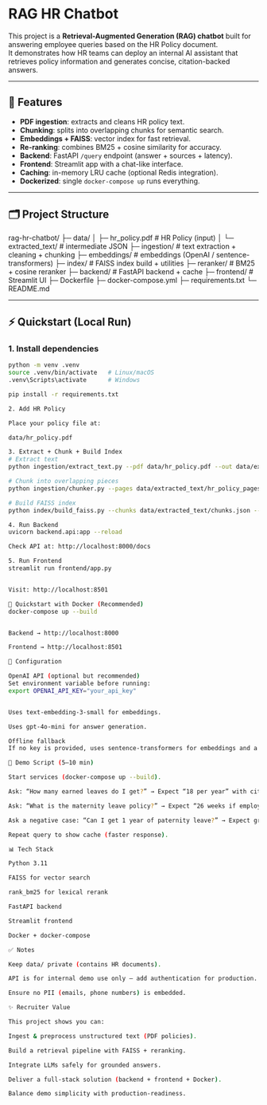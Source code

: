 # RAG HR Chatbot

This project is a **Retrieval-Augmented Generation (RAG) chatbot** built for answering employee queries based on the HR Policy document.  
It demonstrates how HR teams can deploy an internal AI assistant that retrieves policy information and generates concise, citation-backed answers.

---

## 📌 Features
- **PDF ingestion**: extracts and cleans HR policy text.
- **Chunking**: splits into overlapping chunks for semantic search.
- **Embeddings + FAISS**: vector index for fast retrieval.
- **Re-ranking**: combines BM25 + cosine similarity for accuracy.
- **Backend**: FastAPI `/query` endpoint (answer + sources + latency).
- **Frontend**: Streamlit app with a chat-like interface.
- **Caching**: in-memory LRU cache (optional Redis integration).
- **Dockerized**: single `docker-compose up` runs everything.

---

## 🗂 Project Structure
rag-hr-chatbot/
├─ data/
│ ├─ hr_policy.pdf # HR Policy (input)
│ └─ extracted_text/ # intermediate JSON
├─ ingestion/ # text extraction + cleaning + chunking
├─ embeddings/ # embeddings (OpenAI / sentence-transformers)
├─ index/ # FAISS index build + utilities
├─ reranker/ # BM25 + cosine reranker
├─ backend/ # FastAPI backend + cache
├─ frontend/ # Streamlit UI
├─ Dockerfile
├─ docker-compose.yml
├─ requirements.txt
└─ README.md


---

## ⚡ Quickstart (Local Run)

### 1. Install dependencies
```bash
python -m venv .venv
source .venv/bin/activate   # Linux/macOS
.venv\Scripts\activate      # Windows

pip install -r requirements.txt

2. Add HR Policy

Place your policy file at:

data/hr_policy.pdf

3. Extract + Chunk + Build Index
# Extract text
python ingestion/extract_text.py --pdf data/hr_policy.pdf --out data/extracted_text/hr_policy_pages.json

# Chunk into overlapping pieces
python ingestion/chunker.py --pages data/extracted_text/hr_policy_pages.json --out data/extracted_text/chunks.json

# Build FAISS index
python index/build_faiss.py --chunks data/extracted_text/chunks.json --out_dir index

4. Run Backend
uvicorn backend.api:app --reload

Check API at: http://localhost:8000/docs

5. Run Frontend
streamlit run frontend/app.py


Visit: http://localhost:8501

🐳 Quickstart with Docker (Recommended)
docker-compose up --build


Backend → http://localhost:8000

Frontend → http://localhost:8501

🔑 Configuration

OpenAI API (optional but recommended)
Set environment variable before running:
export OPENAI_API_KEY="your_api_key"


Uses text-embedding-3-small for embeddings.

Uses gpt-4o-mini for answer generation.

Offline fallback
If no key is provided, uses sentence-transformers for embeddings and a deterministic summarizer for answers.

🎯 Demo Script (5–10 min)

Start services (docker-compose up --build).

Ask: “How many earned leaves do I get?” → Expect “18 per year” with citation.

Ask: “What is the maternity leave policy?” → Expect “26 weeks if employed >1 year” with citation.

Ask a negative case: “Can I get 1 year of paternity leave?” → Expect graceful fallback.

Repeat query to show cache (faster response).

📊 Tech Stack

Python 3.11

FAISS for vector search

rank_bm25 for lexical rerank

FastAPI backend

Streamlit frontend

Docker + docker-compose

✅ Notes

Keep data/ private (contains HR documents).

API is for internal demo use only — add authentication for production.

Ensure no PII (emails, phone numbers) is embedded.

✨ Recruiter Value

This project shows you can:

Ingest & preprocess unstructured text (PDF policies).

Build a retrieval pipeline with FAISS + reranking.

Integrate LLMs safely for grounded answers.

Deliver a full-stack solution (backend + frontend + Docker).

Balance demo simplicity with production-readiness.
